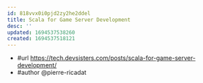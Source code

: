 ```yaml
---
id: 818vvx0i0pjd2zy2he2ddel
title: Scala for Game Server Development
desc: ''
updated: 1694537538260
created: 1694537518121
---
```


- #url https://tech.devsisters.com/posts/scala-for-game-server-development/
- #author @pierre-ricadat